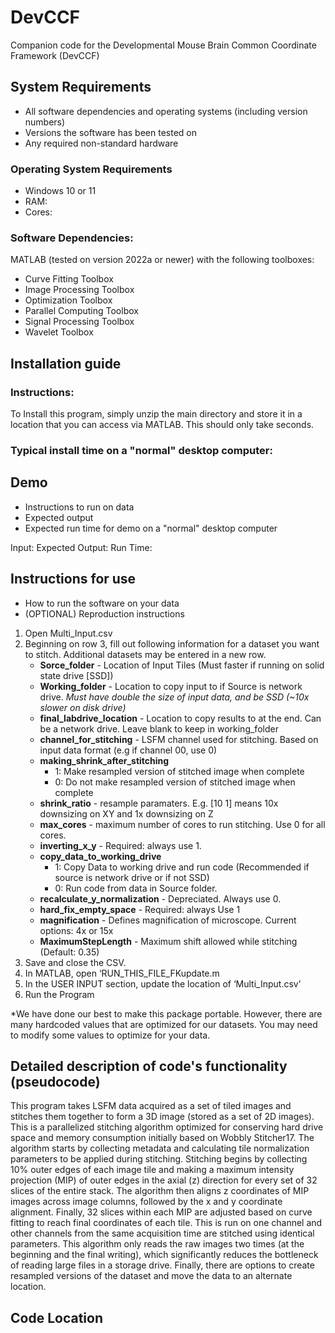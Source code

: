 # DevCCF
Companion code for the Developmental Mouse Brain Common Coordinate Framework (DevCCF)


## System Requirements
* All software dependencies and operating systems (including version numbers)
* Versions the software has been tested on
* Any required non-standard hardware

### Operating System Requirements
* Windows 10 or 11
* RAM: 
* Cores:

### Software Dependencies:
MATLAB (tested on version 2022a or newer) with the following toolboxes:
*	Curve Fitting Toolbox
*	Image Processing Toolbox
*	Optimization Toolbox
*	Parallel Computing Toolbox
*	Signal Processing Toolbox
*	Wavelet Toolbox


## Installation guide

### Instructions:
To Install this program, simply unzip the main directory and store it in a location that you can access via MATLAB. This should only take seconds.

### Typical install time on a "normal" desktop computer:

## Demo

* Instructions to run on data
* Expected output
* Expected run time for demo on a "normal" desktop computer


Input:
Expected Output:
Run Time: 


## Instructions for use

* How to run the software on your data
* (OPTIONAL) Reproduction instructions

1.	Open Multi_Input.csv
2.	Beginning on row 3, fill out following information for a dataset you want to stitch. Additional datasets may be entered in a new row.
    *	**Sorce_folder** - Location of Input Tiles (Must faster if running on solid state drive [SSD])
    *	**Working_folder** - Location to copy input to if Source is network drive. _Must have double the size of input data, and be SSD (~10x slower on disk drive)_
    *	**final_labdrive_location** - Location to copy results to at the end. Can be a network drive. Leave blank to keep in working_folder
    *	**channel_for_stitching** - LSFM channel used for stitching. Based on input data format (e.g if channel 00, use 0)
    *	**making_shrink_after_stitching**
          * 1: Make resampled version of stitched image when complete
          * 0: Do not make resampled version of stitched image when complete
    *	**shrink_ratio** - resample paramaters. E.g. [10 1] means 10x downsizing on XY and 1x downsizing on Z
    *	**max_cores** - maximum number of cores to run stitching. Use 0 for all cores.
    *	**inverting_x_y** - Required: always use 1.
    *	**copy_data_to_working_drive**
          * 1: Copy Data to working drive and run code (Recommended if source is network drive or if not SSD)
          * 0: Run code from data in Source folder.
    *	**recalculate_y_normalization** - Depreciated. Always use 0.
    *	**hard_fix_empty_space** - Required: always Use 1
    *	**magnification** - Defines magnification of microscope. Current options: 4x or 15x
    *	**MaximumStepLength** - Maximum shift allowed while stitching (Default: 0.35)
4.	Save and close the CSV.
5.	In MATLAB, open ‘RUN_THIS_FILE_FKupdate.m
6.	In the USER INPUT section, update the location of ‘Multi_Input.csv’
7.	Run the Program

*We have done our best to make this package portable. However, there are many hardcoded values that are optimized for our datasets. You may need to modify some values to optimize for your data.


## Detailed description of code's functionality (pseudocode)



This program takes LSFM data acquired as a set of tiled images and stitches them together to form a 3D image (stored as a set of 2D images). This is a parallelized stitching algorithm optimized for conserving hard drive space and memory consumption initially based on Wobbly Stitcher17. The algorithm starts by collecting metadata and calculating tile normalization parameters to be applied during stitching. Stitching begins by collecting 10% outer edges of each image tile and making a maximum intensity projection (MIP) of outer edges in the axial (z) direction for every set of 32 slices of the entire stack. The algorithm then aligns z coordinates of MIP images across image columns, followed by the x and y coordinate alignment. Finally, 32 slices within each MIP are adjusted based on curve fitting to reach final coordinates of each tile. This is run on one channel and other channels from the same acquisition time are stitched using identical parameters. This algorithm only reads the raw images two times (at the beginning and the final writing), which significantly reduces the bottleneck of reading large files in a storage drive. Finally, there are options to create resampled versions of the dataset and move the data to an alternate location.


## Code Location





